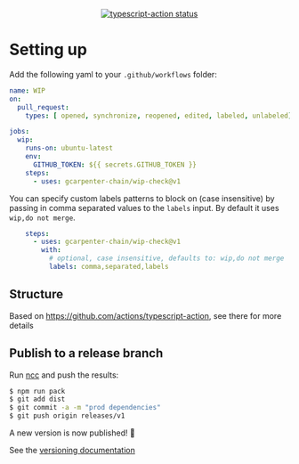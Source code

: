 <p align="center">
  <a href="https://github.com/actions/typescript-action/actions"><img alt="typescript-action status" src="https://github.com/actions/typescript-action/workflows/build-test/badge.svg"></a>
</p>

# Setting up

Add the following yaml to your `.github/workflows` folder:

```yaml
name: WIP
on:
  pull_request:
    types: [ opened, synchronize, reopened, edited, labeled, unlabeled]

jobs:
  wip:
    runs-on: ubuntu-latest
    env:
      GITHUB_TOKEN: ${{ secrets.GITHUB_TOKEN }}
    steps:
      - uses: gcarpenter-chain/wip-check@v1
```

You can specify custom labels patterns to block on (case insensitive) by passing in comma separated values to the `labels` input. By default it uses `wip,do not merge`.

```yaml
    steps:
      - uses: gcarpenter-chain/wip-check@v1
        with:
          # optional, case insensitive, defaults to: wip,do not merge
          labels: comma,separated,labels
```

## Structure

Based on <https://github.com/actions/typescript-action>, see there for more details

## Publish to a release branch

Run [ncc](https://github.com/zeit/ncc) and push the results:

```bash
$ npm run pack
$ git add dist
$ git commit -a -m "prod dependencies"
$ git push origin releases/v1
```

A new version is now published! :rocket:

See the [versioning documentation](https://github.com/actions/toolkit/blob/master/docs/action-versioning.md)
